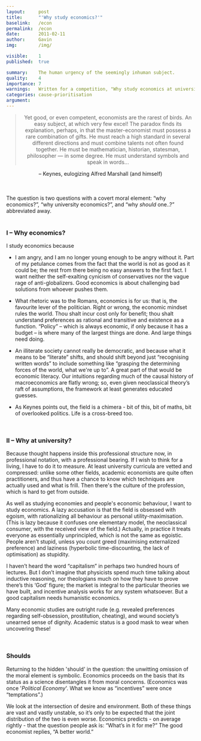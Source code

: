 ```yaml
---
layout:     post
title:      "'Why study economics?'"
baselink:   /econ
permalink:  /econ
date:       2011-02-11
author:     Gavin   
img:        /img/

visible:    1
published:  true

summary:    The human urgency of the seemingly inhuman subject.
quality:    4
importance: 7
warnings: 	Written for a competition, "Why study economics at university?" Pretty pompous but hey I won £50.
categories: cause-prioritisation
argument:	
---
```


<center>

<blockquote>
	Yet good, or even competent, economists are the rarest of birds. An easy subject, at which very few excel! The paradox finds its explanation, perhaps, in that the master-economist must possess a rare combination of gifts. He must reach a high standard in several different directions and must combine talents not often found together. He must be mathematician, historian, statesman, philosopher — in some degree. He must understand symbols and speak in words...
</blockquote>
– Keynes, eulogizing Alfred Marshall (and himself)<br><br><br>

</center>

The question is two questions with a covert moral element: “why economics?”, “why university economics?”, and “why _should_ one..?” abbreviated away.<br><br>

### I – Why economics?

I study economics because 

* I am angry, and I am no longer young enough to be angry without it. Part of my petulance comes from the fact that the world is not as good as it could be; the rest from there being no easy answers to the first fact. I want neither the self-exalting cynicism of conservatives nor the vague rage of anti-globalizers. Good economics is about challenging bad solutions from whoever pushes them.

* What rhetoric was to the Romans, economics is for us: that is, the favourite lever of the politician. Right or wrong, the economic mindset rules the world. Thou shalt incur cost only for benefit; thou shalt understand preferences as rational and transitive and existence as a function. “Policy” – which is always economic, if only because it has a budget – is where many of the largest things are done. And large things need doing.

* An illiterate society cannot really be democratic, and because what it means to be “literate” shifts, and should shift beyond just “recognising written words” to include something like “grasping the determining forces of the world, what we're up to”. A great part of that would be economic literacy. Our intuitions regarding much of the causal history of macroeconomics are flatly wrong; so, even given neoclassical theory’s raft of assumptions, the framework at least generates educated guesses.

* As Keynes points out, the field is a chimera - bit of this, bit of maths, bit of overlooked politics. Life is a cross-breed too.

<br>

### II – Why at university?
Because thought happens inside this professional structure now, in professional notation, with a professional bearing. If I wish to think for a living, I have to do it to measure. At least university curricula are vetted and compressed: unlike some other fields, academic economists are quite often practitioners, and thus have a chance to know which techniques are actually used and what is frill. Then there's the culture of the profession, which is hard to get from outside.

As well as studying economies and people's economic behaviour, I want to study economics. A lazy accusation is that the field is obsessed with egoism, with rationalizing all behaviour as personal utility-maximisation. (This is lazy because it confuses one elementary model, the neoclassical consumer, with the received view of the field.) Actually, in practice it treats everyone as essentially unprincipled, which is not the same as egoistic. People aren’t stupid, unless you count greed (maximising externalized preference) and laziness (hyperbolic time-discounting, the lack of optimisation) as stupidity.

I haven’t heard the word “capitalism” in perhaps two hundred hours of lectures. But I don’t imagine that physicists spend much time talking about inductive reasoning, nor theologians much on how they have to prove there’s this ‘God’ figure; the market is integral to the particular theories we have built, and incentive analysis works for any system whatsoever. But a good capitalism needs humanistic economics.

Many economic studies are outright rude (e.g. revealed preferences regarding self-obsession, prostitution, cheating), and wound society’s unearned sense of dignity. Academic status is a good mask to wear when uncovering these!

<br>

### Shoulds

Returning to the hidden 'should' in the question: the unwitting omission of the moral element is symbolic. Economics proceeds on the basis that its status as a science disentangles it from moral concerns. (Economics was once '_Political Economy_'. What we know as “incentives” were once “temptations”.) 

We look at the intersection of desire and environment. Both of these things are vast and vastly unstable, so it’s only to be expected that the joint distribution of the two is even worse. Economics predicts - on average rightly - that the question people ask is: “What’s in it for me?” 
The good economist replies, “A better world.”


<br><br>



<br><br>